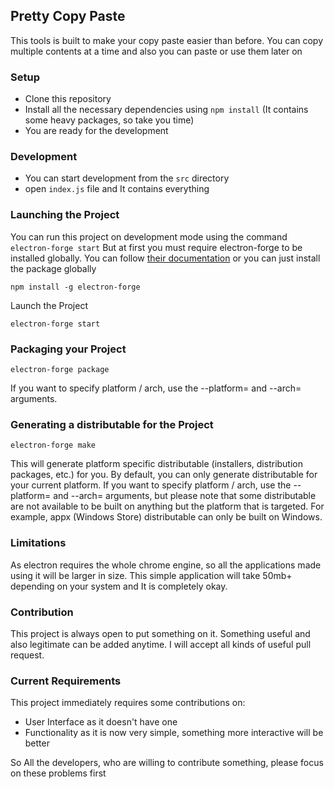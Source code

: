 ## Pretty Copy Paste
This tools is built to make your copy paste easier than before. You can copy multiple contents at a time and also you can paste or use them later on

### Setup
- Clone this repository
- Install all the necessary dependencies using `npm install` (It contains some heavy packages, so take you time)
- You are ready for the development

### Development
- You can start development from the `src` directory
- open `index.js` file and It contains everything

### Launching the Project
You can run this project on development mode using the command `electron-forge start` But at first you must require electron-forge to be installed globally. You can follow [their documentation](https://github.com/electron-userland/electron-forge/tree/5.x) or you can just install the package globally
```
npm install -g electron-forge
```
Launch the Project
```
electron-forge start
```

### Packaging your Project
```
electron-forge package
```
If you want to specify platform / arch, use the --platform=<platform> and --arch=<arch> arguments.

### Generating a distributable for the Project
```
electron-forge make
```
This will generate platform specific distributable (installers, distribution packages, etc.) for you. By default, you can only generate distributable for your current platform. If you want to specify platform / arch, use the --platform=<platform> and --arch=<arch> arguments, but please note that some distributable are not available to be built on anything but the platform that is targeted. For example, appx (Windows Store) distributable can only be built on Windows.

### Limitations
As electron requires the whole chrome engine, so all the applications made using it will be larger in size. This simple application will take 50mb+ depending on your system and It is completely okay.

### Contribution
This project is always open to put something on it. Something useful and also legitimate can be added anytime. I will accept all kinds of useful pull request.

### Current Requirements
This project immediately requires some contributions on:
- User Interface as it doesn't have one
- Functionality as it is now very simple, something more interactive will be better

So All the developers, who are willing to contribute something, please focus on these problems first
